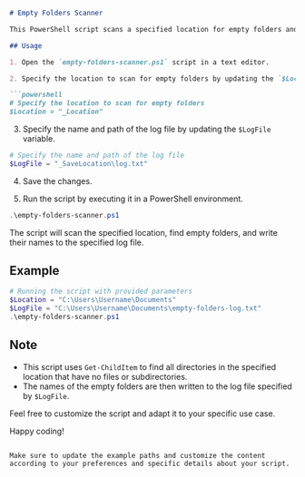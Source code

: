 ```markdown
# Empty Folders Scanner

This PowerShell script scans a specified location for empty folders and logs their names to a text file.

## Usage

1. Open the `empty-folders-scanner.ps1` script in a text editor.

2. Specify the location to scan for empty folders by updating the `$Location` variable.

```powershell
# Specify the location to scan for empty folders
$Location = "_Location"
```

3. Specify the name and path of the log file by updating the `$LogFile` variable.

```powershell
# Specify the name and path of the log file
$LogFile = "_SaveLocation\log.txt"
```

4. Save the changes.

5. Run the script by executing it in a PowerShell environment.

```powershell
.\empty-folders-scanner.ps1
```

The script will scan the specified location, find empty folders, and write their names to the specified log file.

## Example

```powershell
# Running the script with provided parameters
$Location = "C:\Users\Username\Documents"
$LogFile = "C:\Users\Username\Documents\empty-folders-log.txt"
.\empty-folders-scanner.ps1
```

## Note

- This script uses `Get-ChildItem` to find all directories in the specified location that have no files or subdirectories.
- The names of the empty folders are then written to the log file specified by `$LogFile`.

Feel free to customize the script and adapt it to your specific use case.

Happy coding!
```

Make sure to update the example paths and customize the content according to your preferences and specific details about your script.
